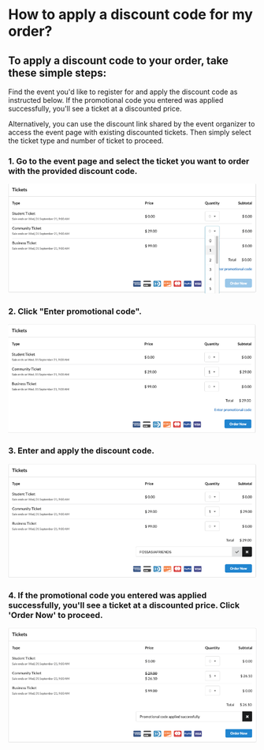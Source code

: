 # How to apply a discount code for my order?


## To apply a discount code to your order, take these simple steps:  


Find the event you'd like to register for and apply the discount code as instructed below. If the promotional code you entered was applied successfully, you'll see a ticket at a discounted price. 

Alternatively, you can use the discount link shared by the event organizer to access the event page with existing discounted tickets. Then simply select the ticket type and number of ticket to proceed. 

### 1. Go to the event page and select the ticket you want to order with the provided discount code.

![Apply Discount Code](/speakers-and-attendees/images/How-to-apply-a-discount-code1.png)


### 2. Click "Enter promotional code".

![Apply Discount Code](/speakers-and-attendees/images/How-to-apply-a-discount-code2.png)


### 3. Enter and apply the discount code. 

![Apply Discount Code](/speakers-and-attendees/images/How-to-apply-a-discount-code3.png)


### 4. If the promotional code you entered was applied successfully, you'll see a ticket at a discounted price. Click 'Order Now' to proceed.

![Apply Discount Code](/speakers-and-attendees/images/How-to-apply-a-discount-code4.png)


